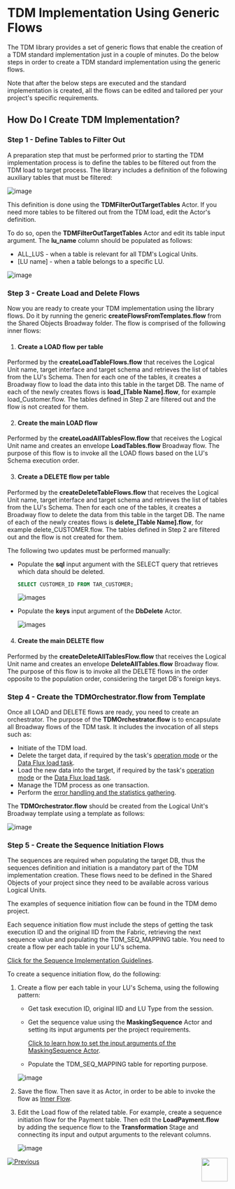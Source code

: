 # TDM Implementation Using Generic Flows

The TDM library provides a set of generic flows that enable the creation of a TDM standard implementation just in a couple of minutes.  Do the below steps in order to create a TDM standard implementation using the generic flows.

Note that after the below steps are executed and the standard implementation is created, all the flows can be edited and tailored per your project's specific requirements.

## How Do I Create TDM Implementation?

### Step 1 - Define Tables to Filter Out

A preparation step that must be performed prior to starting the TDM implementation process is to define the tables to be filtered out from the TDM load to target process. The library includes a definition of the following auxiliary tables that must be filtered:

![image](images/11_tdm_impl_actor_1.PNG)

This definition is done using the **TDMFilterOutTargetTables** Actor. If you need more tables to be filtered out from the TDM load, edit the Actor's definition. 

To do so, open the **TDMFilterOutTargetTables** Actor and edit its table input argument. The **lu_name** column should be populated as follows:

* ALL_LUS - when a table is relevant for all TDM's Logical Units.
* [LU name] - when a table belongs to a specific LU.

![image](images/11_tdm_impl_actor_2.PNG)



### Step 3 - Create Load and Delete Flows

Now you are ready to create your TDM implementation using the library flows. Do it by running the generic **createFlowsFromTemplates.flow** from the Shared Objects Broadway folder. The flow is comprised of the following inner flows:

1. #### Create a LOAD flow per table

Performed by the **createLoadTableFlows.flow** that receives the Logical Unit name, target interface and target schema and retrieves the list of tables from the LU's Schema. Then for each one of the tables, it creates a Broadway flow to load the data into this table in the target DB. The name of each of the newly creates flows is **load_[Table Name].flow**, for example load_Customer.flow. The tables defined in Step 2 are filtered out and the flow is not created for them. 

2. #### Create the main LOAD flow

Performed by the **createLoadAllTablesFlow.flow** that receives the Logical Unit name and creates an envelope **LoadTables.flow** Broadway flow. The purpose of this flow is to invoke all the LOAD flows based on the LU's Schema execution order.

3. #### Create a DELETE flow per table

Performed by the **createDeleteTableFlows.flow** that receives the Logical Unit name, target interface and target schema and retrieves the list of tables from the LU's Schema. Then for each one of the tables, it creates a Broadway flow to delete the data from this table in the target DB. The name of each of the newly creates flows is **delete_[Table Name].flow**, for example delete_CUSTOMER.flow. The tables defined in Step 2 are filtered out and the flow is not created for them. 

The following two updates must be performed manually:

* Populate the **sql** input argument with the SELECT query that retrieves which data should be deleted.

  ~~~sql
  SELECT CUSTOMER_ID FROM TAR_CUSTOMER;
  ~~~

  ![images](images/11_tdm_impl_delete1.PNG)

* Populate the **keys** input argument of the **DbDelete** Actor.

  ![images](images/11_tdm_impl_delete2.PNG)



4. #### Create the main DELETE flow

Performed by the **createDeleteAllTablesFlow.flow** that receives the Logical Unit name and creates an envelope **DeleteAllTables.flow** Broadway flow. The purpose of this flow is to invoke all the DELETE flows in the order opposite to the population order, considering the target DB's foreign keys. 


### Step 4 - Create the TDMOrchestrator.flow from Template

Once all LOAD and DELETE flows are ready, you need to create an orchestrator. The purpose of the **TDMOrchestrator.flow** is to encapsulate all Broadway flows of the TDM task. It includes the invocation of all steps such as:

* Initiate of the TDM load.
* Delete the target data, if required by the task's [operation mode](/articles/TDM/tdm_gui/19_load_task_request_parameters_regular_mode.md#operation-mode) or the [Data Flux load task](/articles/TDM/tdm_gui/20_load_task_dataflux_mode.md[).
* Load the new data into the target, if required by the task's [operation mode](/articles/TDM/tdm_gui/19_load_task_request_parameters_regular_mode.md#operation-mode) or the [Data Flux load task](/articles/TDM/tdm_gui/20_load_task_dataflux_mode.md[). 
* Manage the TDM process as one transaction.
* Perform the [error handling and the statistics gathering](12_tdm_error_handling_and_statistics). 

The **TDMOrchestrator.flow** should be created from the Logical Unit's Broadway template using a template as follows:

![image](images/11_tdm_impl_02.PNG)

### Step 5 - Create the Sequence Initiation Flows

The sequences are required when populating the target DB, thus the sequences definition and initiation is a mandatory part of the TDM implementation creation. These flows need to be defined in the Shared Objects of your project since they need to be available across various Logical Units. 

The examples of sequence initiation flow can be found in the TDM demo project. 

Each sequence initiation flow must include the steps of getting the task execution ID and the original IID from the Fabric, retrieving the next sequence value and populating the TDM_SEQ_MAPPING table. You need to create a flow per each table in your LU's schema. 

[Click for the Sequence Implementation Guidelines](/actors/08_sequence_implementation_guide.md). 

To create a sequence initiation flow, do the following:

1. Create a flow per each table in your LU's Schema, using the following pattern:

   * Get task execution ID, original IID and LU Type from the session.

   * Get the sequence value using the **MaskingSequence** Actor and setting its input arguments per the project requirements.

     [Click to learn how to set the input arguments of the MaskingSequence Actor](/articles/19_Broadway/actors/07_masking_and_sequence_actors.md#how-do-i-set-masking-input-arguments).

   * Populate the TDM_SEQ_MAPPING table for reporting purpose.

   ![image](images/11_tdm_impl_03.PNG)

2. Save the flow. Then save it as Actor, in order to be able to invoke the flow as [Inner Flow](/articles/19_Broadway/22_broadway_flow_inner_flows.md#save-as-actor).

3. Edit the Load flow of the related table. For example, create a sequence initiation flow for the Payment table. Then edit the **LoadPayment.flow** by adding the sequence flow to the **Transformation** Stage and connecting its input and output arguments to the relevant columns.

   ![image](images/11_tdm_impl_04.PNG)



[![Previous](/articles/images/Previous.png)](10_tdm_generic_broadway_flows.md)[<img align="right" width="60" height="54" src="/articles/images/Next.png">](12_tdm_error_handling_and_statistics.md)



